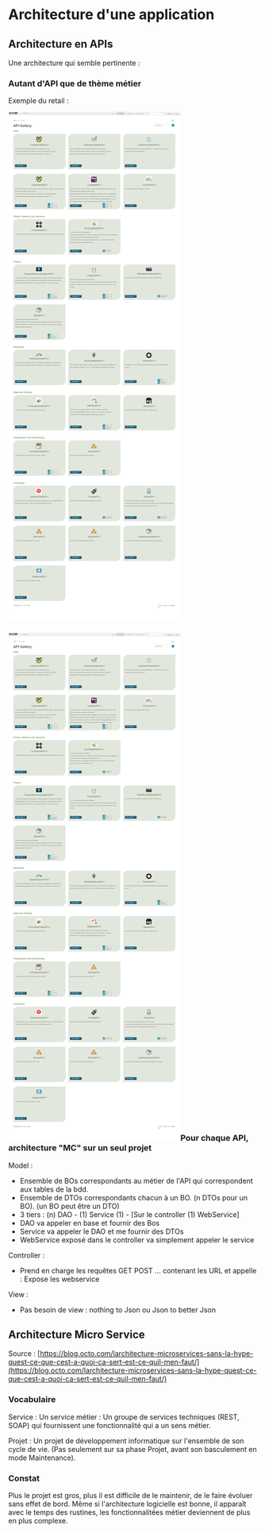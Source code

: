 # Architecture d'une application

## Architecture en APIs

Une architecture qui semble pertinente :

### Autant d'API que de thème métier

Exemple du retail :

![](/assets/screencapture-developers-kiabi-fr-2018-04-10-11_20_52.png)

### ![](/assets/screencapture-developers-kiabi-fr-2018-04-10-11_20_52.png)Pour chaque API, architecture "MC" sur un seul projet

Model :

* Ensemble de BOs correspondants au métier de l'API qui correspondent aux tables de la bdd.
* Ensemble de DTOs correspondants chacun à un BO. \(n DTOs pour un BO\). \(un BO peut être un DTO\)
* 3 tiers : \(n\) DAO - \(1\) Service \(1\)  - \[Sur le controller \(1\) WebService\]
* DAO va appeler en base et fournir des Bos
* Service va appeler le DAO et me fournir des DTOs
* WebService exposé dans le controller va simplement appeler le service

Controller :

* Prend en charge les requêtes GET POST ... contenant les URL et appelle : Expose les webservice

View :

* Pas besoin de view : nothing to Json ou Json to better Json

## Architecture Micro Service

Source : [https://blog.octo.com/larchitecture-microservices-sans-la-hype-quest-ce-que-cest-a-quoi-ca-sert-est-ce-quil-men-faut/](https://blog.octo.com/larchitecture-microservices-sans-la-hype-quest-ce-que-cest-a-quoi-ca-sert-est-ce-quil-men-faut/)

### Vocabulaire

Service : Un service métier : Un groupe de services techniques \(REST, SOAP\) qui fournissent une fonctionnalité qui a un sens métier.

Projet : Un projet de développement informatique sur l'ensemble de son cycle de vie. \(Pas seulement sur sa phase Projet, avant son basculement en mode Maintenance\).

### Constat

Plus le projet est gros, plus il est difficile de le maintenir, de le faire évoluer sans effet de bord. Même si l'architecture logicielle est bonne, il apparaît avec le temps des rustines, les fonctionnalitées métier deviennent de plus en plus complexe.





